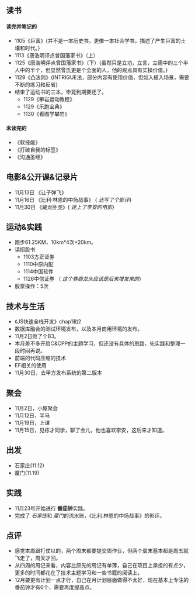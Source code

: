 
## 读书
####  读完并笔记的
+ 1105《巨富》{并不是一本历史书，更像一本社会学书，描述了产生巨富的土壤和时代。}
+ 1113《唐浩明评点曾国藩家书》（上）
+ 1125《唐浩明评点曾国藩家书》（下）{虽然只是立功，立言，立德中的三个半人中的半个，但显然曾氏更是个全面的人，他的观点具有实操价值。}
+ 1129《凸法则》{INTRIGUE法，部分内容有使用价值，但如入植入场景，需要不断的练习和反省}
+ 结束了运动书的三本，毕竟到期要还了。
	+ 1129《攀岩运动教程》
	+ 1129《乐跑宝典》
	+ 1130《看图学攀岩》

####  未读完的
+ 《软技能》
+ 《打破自我的标签》
+ 《沟通圣经》

##  电影&公开课&记录片
+ 11月13日 《让子弹飞》
+ 11月16日 《比利·林恩的中场战事》 { *还写了个影评*}
+ 11月30日 《藏龙卧虎》{ *迷上了李安的电影*}

##  运动&实践
+ 跑步61.25KM，10km*4次+20km。
+ 读招股书
	+ 1103方正证券
	+ 1110中原内配
	+ 1114中国软件
	+ 1126中信证券 （ *这个券商龙头应该是后来增发来的*）
+ 股票操作：5次

##  技术与生活
+ 《JS快速全栈开发》chap1和2
+ 数据库融合的测试环境发布，以及本月商用环境的发布。
+ 11月2日败了个B3。
+ 本月差不多开启C&CPP的主题学习，但还没有具体的思路，先实践和整理一段时间再说。
+ 前端的代码压缩的技术
+ EF相关的使用
+ 11月30日，去甲方发布系统的第二版本

##  聚会
+ 11月2日，小屋聚会
+ 11月12日，半马
+ 11月19日，上课
+ 11月15日，见栋才同学，聊了会儿，他也喜欢李安，这后来才知道。

##  出发
+ 石家庄(11.12)
+ 厦门(11.19)

##  实践
+ 11月23号开始进行 **番茄钟**实践。
+ 完成了 *石家庄*和 *厦门*的流水账，《比利.林恩的中场战事》的影评。

##  点评
+ 感觉本周跟打仗以的，两个周末都要提交周作业，但两个周末基本都是周五就飞走了，周天才回。
+ 从四周的周记来看，内容比原先的周记有单薄，自己在项目上承担的有点少，更多的时间都花在了技术主题学习和一些书籍的阅读上。
+ 12月要更有计划一点才行，自己在月计划层面做得不太好，现在基本上专注的番茄钟才有6个，需要再度提高点。